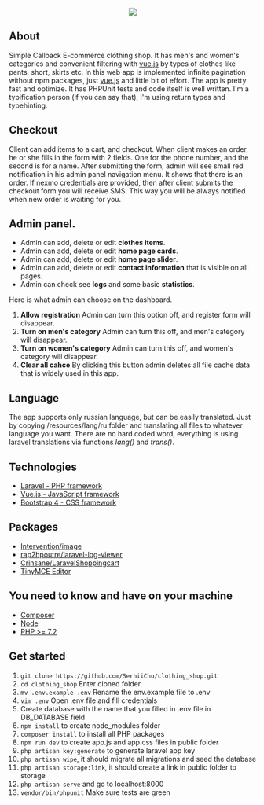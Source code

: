 <p align="center"><img src="https://raw.githubusercontent.com/SerhiiCho/clothing_shop/master/storage/app/public/img/big/slider/slider.jpg"></p>

## About

Simple Callback E-commerce clothing shop. It has men's and women's categories and convenient filtering with [vue.js](https://github.com/vuejs/vue) by types of clothes like pents, short, skirts etc. In this web app is implemented infinite pagination without npm packages, just [vue.js](https://github.com/vuejs/vue) and little bit of effort. The app is pretty fast and optimize. It has PHPUnit tests and code itself is well written. I'm a typification person (if you can say that), I'm using return types and typehinting.

## Checkout

Client can add items to a cart, and checkout. When client makes an order, he or she fills in the form with 2 fields. One for the phone number, and the second is for a name. After submitting the form, admin will see small red notification in his admin panel navigation menu. It shows that there is an order. If nexmo credentials are provided, then after client submits the checkout form you will receive SMS. This way you will be always notified when new order is waiting for you.

## Admin panel.

* Admin can add, delete or edit **clothes items**.
* Admin can add, delete or edit **home page cards**.
* Admin can add, delete or edit **home page slider**.
* Admin can add, delete or edit **contact information** that is visible on all pages.
* Admin can check see **logs** and some basic **statistics**.

Here is what admin can choose on the dashboard.
1. **Allow registration** Admin can turn this option off, and register form will disappear.
2. **Turn on men's category** Admin can turn this off, and men's category will disappear.
3. **Turn on women's category** Admin can turn this off, and women's category will disappear.
4. **Clear all cahce** By clicking this button admin deletes all file cache data that is widely used in this app.

## Language

The app supports only russian language, but can be easily translated. Just by copying /resources/lang/ru folder and translating all files to whatever language you want. There are no hard coded word, everything is using laravel translations via functions *lang()* and *trans()*.

## Technologies

* [Laravel - PHP framework](https://github.com/laravel/laravel)
* [Vue.js - JavaScript framework](https://github.com/vuejs/vue)
* [Bootstrap 4 - CSS framework](https://getbootstrap.com/)

## Packages

* [Intervention/image](http://image.intervention.io/)
* [rap2hpoutre/laravel-log-viewer](https://github.com/rap2hpoutre/laravel-log-viewer)
* [Crinsane/LaravelShoppingcart](https://github.com/Crinsane/LaravelShoppingcart)
* [TinyMCE Editor](https://www.tinymce.com/)

## You need to know and have on your machine

* [Composer](https://getcomposer.org/)
* [Node](https://nodejs.org/en/)
* [PHP >= 7.2](http://php.net/)

## Get started

1. `git clone https://github.com/SerhiiCho/clothing_shop.git`
2. `cd clothing_shop` Enter cloned folder
3. `mv .env.example .env` Rename the env.example file to .env
4. `vim .env` Open .env file and fill credentials
5. Create database with the name that you filled in .env file in DB_DATABASE field
6. `npm install` to create node_modules folder
7. `composer install` to install all PHP packages
8. `npm run dev` to create app.js and app.css files in public folder
9. `php artisan key:generate` to generate laravel app key
10. `php artisan wipe`, it should migrate all migrations and seed the database
11. `php artisan storage:link`, it should create a link in public folder to storage
12. `php artisan serve` and go to localhost:8000
13. `vendor/bin/phpunit` Make sure tests are green